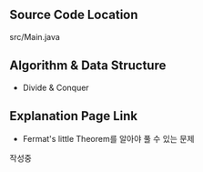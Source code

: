 ## Source Code Location

src/Main.java

## Algorithm & Data Structure

- Divide & Conquer

## Explanation Page Link

- Fermat's little Theorem를 알아야 풀 수 있는 문제

작성중